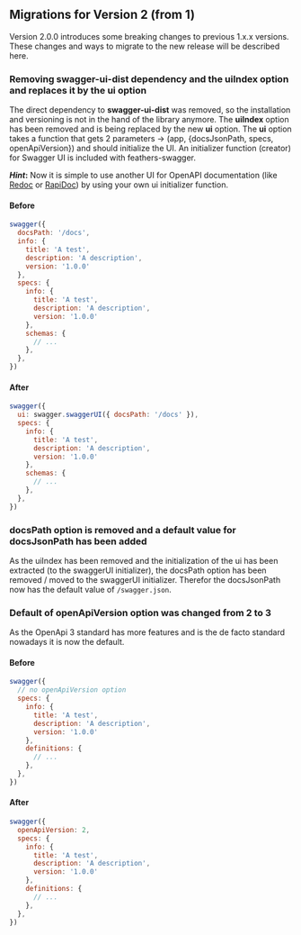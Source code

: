 ## Migrations for Version 2 (from 1)

Version 2.0.0 introduces some breaking changes to previous 1.x.x versions. These changes and ways to migrate to the new release will be described here.

### Removing swagger-ui-dist dependency and the uiIndex option and replaces it by the ui option

The direct dependency to **swagger-ui-dist** was removed, so the installation and versioning is not in the hand of the library anymore.
The **uiIndex** option has been removed and is being replaced by the new **ui** option.
The **ui** option takes a function that gets 2 parameters -> (app, {docsJsonPath, specs, openApiVersion}) and should initialize the UI.
An initializer function (creator) for Swagger UI is included with feathers-swagger.

**_Hint_:** Now it is simple to use another UI for OpenAPI documentation (like [Redoc](https://github.com/Redocly/redoc) or [RapiDoc](https://github.com/rapi-doc/RapiDoc)) by using your own ui initializer function.

#### Before
```js
swagger({
  docsPath: '/docs',
  info: {
    title: 'A test',
    description: 'A description',
    version: '1.0.0'
  },
  specs: {
    info: {
      title: 'A test',
      description: 'A description',
      version: '1.0.0'
    },
    schemas: {
      // ...
    },
  },
})
```

#### After
```js
swagger({
  ui: swagger.swaggerUI({ docsPath: '/docs' }),
  specs: {
    info: {
      title: 'A test',
      description: 'A description',
      version: '1.0.0'
    },
    schemas: {
      // ...
    },
  },
})
```

### docsPath option is removed and a default value for docsJsonPath has been added

As the uiIndex has been removed and the initialization of the ui has been extracted (to the swaggerUI initializer), the docsPath option has been removed / moved to the swaggerUI initializer.
Therefor the docsJsonPath now has the default value of `/swagger.json`.

### Default of openApiVersion option was changed from 2 to 3

As the OpenApi 3 standard has more features and is the de facto standard nowadays it is now the default.

#### Before
```js
swagger({
  // no openApiVersion option
  specs: {
    info: {
      title: 'A test',
      description: 'A description',
      version: '1.0.0'
    },
    definitions: {
      // ...
    },
  },
})
```

#### After
```js
swagger({
  openApiVersion: 2,
  specs: {
    info: {
      title: 'A test',
      description: 'A description',
      version: '1.0.0'
    },
    definitions: {
      // ...
    },
  },
})
```
